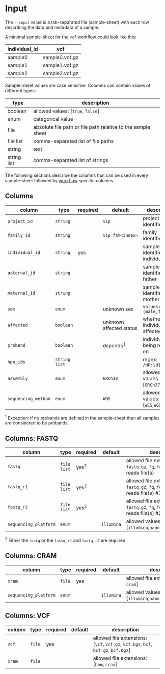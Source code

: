 # Input
The `--input` value is a tab-separated file (sample-sheet) with each row describing the data and metadata of a sample.

A minimal sample-sheet for the `vcf` workflow could look like this:

| individual_id  | vcf            |
|----------------|----------------|
| sample0        | sample0.vcf.gz |
| sample1        | sample1.vcf.gz |
| sample2        | sample2.vcf.gz |

Sample-sheet values are case sensitive. Columns can contain values of different types:

| type        | description                                                  | 
|-------------|--------------------------------------------------------------|
| boolean     | allowed values: [``true``, ``false``]                        |
| enum        | categorical value                                            |
| file        | absolute file path or file path relative to the sample sheet |
| file list   | comma-separated list of file paths                           |
| string      | text                                                         |
| string list | comma-separated list of strings                              |

The following sections describe the columns that can be used in every sample-sheet followed by [workflow](workflow.md) specific columns.   

## Columns
| column                | type            | required | default                 | description                             |                                        
|-----------------------|-----------------|----------|-------------------------|-----------------------------------------|
| ``project_id``        | ``string``      |          | ``vip``                 | project identifier                      |
| ``family_id``         | ``string``      |          | ``vip_fam<index>``      | family identifier                       |
| ``individual_id``     | ``string``      | yes      |                         | sample identifier of the individual     |
| ``paternal_id``       | ``string``      |          |                         | sample identifier of the father         |
| ``maternal_id``       | ``string``      |          |                         | sample identifier of the mother         |
| ``sex``               | ``enum``        |          | unknown sex             | ``values: [male,female]``               |
| ``affected``          | ``boolean``     |          | unknown affected status | whether the individual is affected      |
| ``proband``           | ``boolean``     |          | depends<sup>1</sup>     | individual being reported on            |
| ``hpo_ids``           | ``string list`` |          |                         | regex: `/HP:\d{7}/`                     |
| ``assembly``          | ``enum``        |          | ``GRCh38``              | allowed values: [``GRCh37``,``GRCh38``] |
| ``sequencing_method`` | ``enum``        |          | ``WGS``                 | allowed values: [``WES``,``WGS``]       |

<sup>1</sup> Exception: if no probands are defined in the sample-sheet then all samples are considered to be probands.

## Columns: FASTQ
| column                  | type          | required        | default      | description                                                                                        |
|-------------------------|---------------|-----------------|--------------|----------------------------------------------------------------------------------------------------|
| ``fastq``               | ``file list`` | yes<sup>2</sup> |              | allowed file extensions: [``fastq``, ``fastq.gz``, ``fq``, ``fq.gz``]. single-reads file(s)        |
| ``fastq_r1``            | ``file list`` | yes<sup>2</sup> |              | allowed file extensions: [``fastq``, ``fastq.gz``, ``fq``, ``fq.gz``]. paired-end reads file(s) #1 |
| ``fastq_r2``            | ``file list`` | yes<sup>2</sup> |              | allowed file extensions: [``fastq``, ``fastq.gz``, ``fq``, ``fq.gz``]. paired-end reads file(s) #2 |
| ``sequencing_platform`` | ``enum``      |                 | ``illumina`` | allowed values: [``illumina``,``nanopore``,``pacbio_hifi``]                                                        |

<sup>2</sup> Either the `fastq` or the ``fastq_r1`` and ``fastq_r2`` are required.  

## Columns: CRAM
| column                  | type     | required | default      | description                                  |
|-------------------------|----------|----------|--------------|----------------------------------------------|
| ``cram``                | ``file`` | yes      |              | allowed file extensions: [``bam``, ``cram``] |
| ``sequencing_platform`` | ``enum`` |          | ``illumina`` | allowed values: [``illumina``,``nanopore``,``pacbio_hifi``]  |

## Columns: VCF
| column   | type     | required | default | description                                                                                   |
|----------|----------|----------|---------|-----------------------------------------------------------------------------------------------|
| ``vcf``  | ``file`` | yes      |         | allowed file extensions: [``vcf``, ``vcf.gz``, ``vcf.bgz``, ``bcf``, ``bcf.gz``, ``bcf.bgz``] |
| ``cram`` | ``file`` |          |         | allowed file extensions: [``bam``, ``cram``]                                                  |
